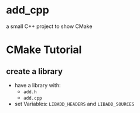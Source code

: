 # add_cpp
a small C++ project to show CMake

# CMake Tutorial
## create a library
- have a library with:
  - `add.h`
  - `add.cpp`
- set Variables: `LIBADD_HEADERS` and `LIBADD_SOURCES`

